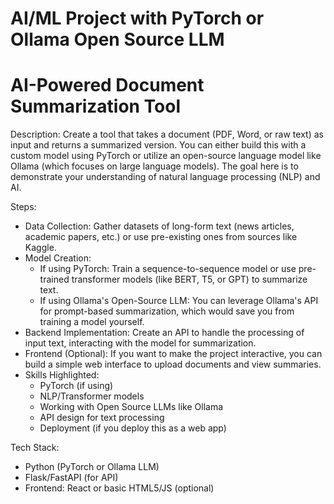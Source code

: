 # AI/ML Project with PyTorch or Ollama Open Source LLM

# AI-Powered Document Summarization Tool

Description: Create a tool that takes a document (PDF, Word, or raw text) as input and returns a summarized version. You can either build this with a custom model using PyTorch or utilize an open-source language model like Ollama (which focuses on large language models). The goal here is to demonstrate your understanding of natural language processing (NLP) and AI.

Steps:

- Data Collection: Gather datasets of long-form text (news articles, academic papers, etc.) or use pre-existing ones from sources like Kaggle.
- Model Creation:
  - If using PyTorch: Train a sequence-to-sequence model or use pre-trained transformer models (like BERT, T5, or GPT) to summarize text.
  - If using Ollama's Open-Source LLM: You can leverage Ollama's API for prompt-based summarization, which would save you from training a model yourself.
- Backend Implementation: Create an API to handle the processing of input text, interacting with the model for summarization.
- Frontend (Optional): If you want to make the project interactive, you can build a simple web interface to upload documents and view summaries.
- Skills Highlighted:
  - PyTorch (if using)
  - NLP/Transformer models
  - Working with Open Source LLMs like Ollama
  - API design for text processing
  - Deployment (if you deploy this as a web app)

Tech Stack:

- Python (PyTorch or Ollama LLM)
- Flask/FastAPI (for API)
- Frontend: React or basic HTML5/JS (optional)

